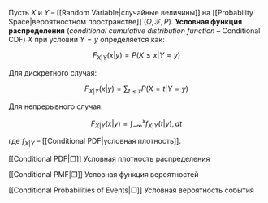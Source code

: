 
Пусть $X$ и $Y$ – [[Random Variable|случайные величины]] на [[Probability Space|вероятностном пространстве]] $(\Omega, \mathcal{F}, P)$. **Условная функция распределения** (*conditional cumulative distribution function* – Conditional CDF) $X$ при условии $Y = y$ определяется как:

$$
F_{X|Y}(x|y) = P(X \leq x | Y = y)
$$

Для дискретного случая: 

$$
F_{X|Y}(x|y) = \sum_{t \leq x} P(X = t | Y = y)
$$

Для непрерывного случая: 

$$
F_{X|Y}(x|y) = \int_{-\infty}^{x} f_{X|Y}(t|y) , dt
$$

где $f_{X|Y}$ – [[Conditional PDF|условная плотность]].

[[Conditional PDF|❐]] Условная плотность распределения

[[Conditional PMF|❐]] Условная функция вероятностей

[[Conditional Probabilities of Events|❐]] Условная вероятность события
